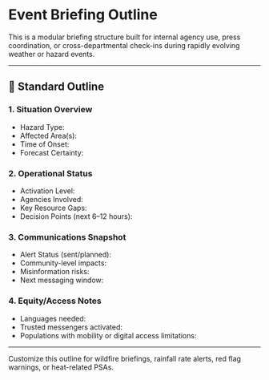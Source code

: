 # Event Briefing Outline

This is a modular briefing structure built for internal agency use, press coordination, or cross-departmental check-ins during rapidly evolving weather or hazard events.

---

## 🧾 Standard Outline

### 1. Situation Overview
- Hazard Type:
- Affected Area(s):
- Time of Onset:
- Forecast Certainty:

### 2. Operational Status
- Activation Level:
- Agencies Involved:
- Key Resource Gaps:
- Decision Points (next 6–12 hours):

### 3. Communications Snapshot
- Alert Status (sent/planned):
- Community-level impacts:
- Misinformation risks:
- Next messaging window:

### 4. Equity/Access Notes
- Languages needed:
- Trusted messengers activated:
- Populations with mobility or digital access limitations:

---

Customize this outline for wildfire briefings, rainfall rate alerts, red flag warnings, or heat-related PSAs.
